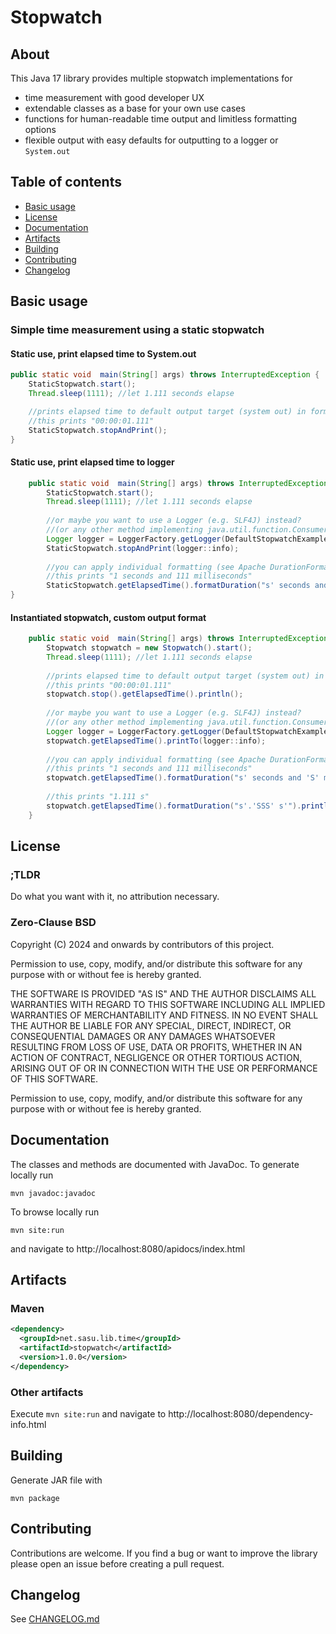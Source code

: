# Stopwatch

## About
This Java 17 library provides multiple stopwatch implementations for

- time measurement with good developer UX
- extendable classes as a base for your own use cases
- functions for human-readable time output and limitless formatting options
- flexible output with easy defaults for outputting to a logger or `System.out`

## Table of contents

- [Basic usage](#basic-usage)
- [License](#license)
- [Documentation](#documentation)
- [Artifacts](#artifacts)
- [Building](#building)
- [Contributing](#contributing)
- [Changelog](#changelog)

## Basic usage

### Simple time measurement using a static stopwatch

#### Static use, print elapsed time to System.out
```java
public static void  main(String[] args) throws InterruptedException {
    StaticStopwatch.start();
    Thread.sleep(1111); //let 1.111 seconds elapse

    //prints elapsed time to default output target (system out) in format HH:mm:ss.SSS
    //this prints "00:00:01.111"
    StaticStopwatch.stopAndPrint();
}
```

#### Static use, print elapsed time to logger
```java
    public static void  main(String[] args) throws InterruptedException {
        StaticStopwatch.start();
        Thread.sleep(1111); //let 1.111 seconds elapse
        
        //or maybe you want to use a Logger (e.g. SLF4J) instead?
        //(or any other method implementing java.util.function.Consumer<String>)
        Logger logger = LoggerFactory.getLogger(DefaultStopwatchExample.class);
        StaticStopwatch.stopAndPrint(logger::info);
        
        //you can apply individual formatting (see Apache DurationFormatUtils for syntax)
        //this prints "1 seconds and 111 milliseconds"
        StaticStopwatch.getElapsedTime().formatDuration("s' seconds and 'S' milliseconds'").println();
}
```

#### Instantiated stopwatch, custom output format
```java
	public static void  main(String[] args) throws InterruptedException {
        Stopwatch stopwatch = new Stopwatch().start();
        Thread.sleep(1111); //let 1.111 seconds elapse
    
        //prints elapsed time to default output target (system out) in format HH:mm:ss.SSS
        //this prints "00:00:01.111"
        stopwatch.stop().getElapsedTime().println();
    
        //or maybe you want to use a Logger (e.g. SLF4J) instead?
        //(or any other method implementing java.util.function.Consumer<String>)
        Logger logger = LoggerFactory.getLogger(DefaultStopwatchExample.class);
        stopwatch.getElapsedTime().printTo(logger::info);
    
        //you can apply individual formatting (see Apache DurationFormatUtils for syntax)
        //this prints "1 seconds and 111 milliseconds"
        stopwatch.getElapsedTime().formatDuration("s' seconds and 'S' milliseconds'").println();
    
        //this prints "1.111 s"
        stopwatch.getElapsedTime().formatDuration("s'.'SSS' s'").println();
    }
```

## License

### ;TLDR

Do what you want with it, no attribution necessary.

### Zero-Clause BSD

Copyright (C) 2024 and onwards by contributors of this project.

Permission to use, copy, modify, and/or distribute this software for any
purpose with or without fee is hereby granted.

THE SOFTWARE IS PROVIDED "AS IS" AND THE AUTHOR DISCLAIMS ALL WARRANTIES WITH
REGARD TO THIS SOFTWARE INCLUDING ALL IMPLIED WARRANTIES OF MERCHANTABILITY AND
FITNESS. IN NO EVENT SHALL THE AUTHOR BE LIABLE FOR ANY SPECIAL, DIRECT,
INDIRECT, OR CONSEQUENTIAL DAMAGES OR ANY DAMAGES WHATSOEVER RESULTING FROM
LOSS OF USE, DATA OR PROFITS, WHETHER IN AN ACTION OF CONTRACT, NEGLIGENCE OR
OTHER TORTIOUS ACTION, ARISING OUT OF OR IN CONNECTION WITH THE USE OR
PERFORMANCE OF THIS SOFTWARE.

Permission to use, copy, modify, and/or distribute this software for
any purpose with or without fee is hereby granted.

## Documentation

The classes and methods are documented with JavaDoc. To generate locally run
```shell
mvn javadoc:javadoc
```
To browse locally run
```shell
mvn site:run
```
and navigate to http://localhost:8080/apidocs/index.html

## Artifacts

### Maven

```xml
<dependency>
  <groupId>net.sasu.lib.time</groupId>
  <artifactId>stopwatch</artifactId>
  <version>1.0.0</version>
</dependency>
```

### Other artifacts

Execute `mvn site:run` and navigate to http://localhost:8080/dependency-info.html

## Building

Generate JAR file with
```shell
mvn package
```

## Contributing

Contributions are welcome. If you find a bug or want to improve the library please open an issue before creating a pull request.

## Changelog

See [CHANGELOG.md](CHANGELOG.md)
